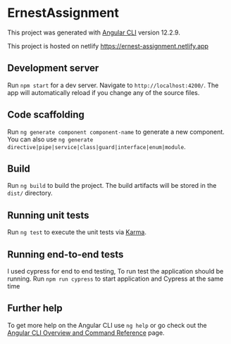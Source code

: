 # ErnestAssignment

This project was generated with [Angular CLI](https://github.com/angular/angular-cli) version 12.2.9.

This project is hosted on netlify https://ernest-assignment.netlify.app



## Development server

Run `npm start` for a dev server. Navigate to `http://localhost:4200/`. The app will automatically reload if you change any of the source files.


## Code scaffolding

Run `ng generate component component-name` to generate a new component. You can also use `ng generate directive|pipe|service|class|guard|interface|enum|module`.

## Build

Run `ng build` to build the project. The build artifacts will be stored in the `dist/` directory.

## Running unit tests

Run `ng test` to execute the unit tests via [Karma](https://karma-runner.github.io).

## Running end-to-end tests

I used cypress for end to end testing,
To run test the application should be running.
Run `npm run cypress`  to start application and Cypress at the same time

## Further help

To get more help on the Angular CLI use `ng help` or go check out the [Angular CLI Overview and Command Reference](https://angular.io/cli) page.
